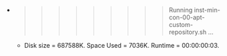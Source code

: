 * >>>>>>>>> Running inst-min-con-00-apt-custom-repository.sh ...
  * Disk size = 687588K. Space Used = 7036K. Runtime = 00:00:00:03.
